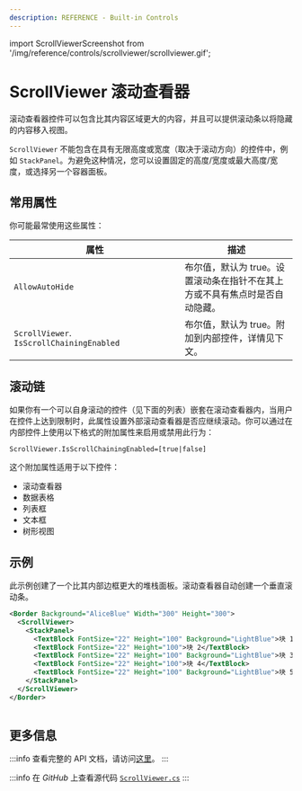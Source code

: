 ```yaml
---
description: REFERENCE - Built-in Controls
---
```


import ScrollViewerScreenshot from '/img/reference/controls/scrollviewer/scrollviewer.gif';

# ScrollViewer 滚动查看器

滚动查看器控件可以包含比其内容区域更大的内容，并且可以提供滚动条以将隐藏的内容移入视图。

`ScrollViewer` 不能包含在具有无限高度或宽度（取决于滚动方向）的控件中，例如 `StackPanel`。为避免这种情况，您可以设置固定的高度/宽度或最大高度/宽度，或选择另一个容器面板。

## 常用属性

你可能最常使用这些属性：

<table><thead><tr><th width="288">属性</th><th>描述</th></tr></thead><tbody><tr><td><code>AllowAutoHide</code></td><td>布尔值，默认为 true。设置滚动条在指针不在其上方或不具有焦点时是否自动隐藏。</td></tr><tr><td><code>ScrollViewer</code>. <code>IsScrollChainingEnabled</code></td><td>布尔值，默认为 true。附加到内部控件，详情见下文。</td></tr></tbody></table>

## 滚动链

如果你有一个可以自身滚动的控件（见下面的列表）嵌套在滚动查看器内，当用户在控件上达到限制时，此属性设置外部滚动查看器是否应继续滚动。你可以通过在内部控件上使用以下格式的附加属性来启用或禁用此行为：

`ScrollViewer.IsScrollChainingEnabled=[true|false]`

这个附加属性适用于以下控件：

* 滚动查看器
* 数据表格
* 列表框
* 文本框
* 树形视图

## 示例

此示例创建了一个比其内部边框更大的堆栈面板。滚动查看器自动创建一个垂直滚动条。

```xml
<Border Background="AliceBlue" Width="300" Height="300">
  <ScrollViewer>
    <StackPanel>
      <TextBlock FontSize="22" Height="100" Background="LightBlue">块 1</TextBlock>
      <TextBlock FontSize="22" Height="100">块 2</TextBlock>
      <TextBlock FontSize="22" Height="100" Background="LightBlue">块 3</TextBlock>
      <TextBlock FontSize="22" Height="100">块 4</TextBlock>
      <TextBlock FontSize="22" Height="100" Background="LightBlue">块 5</TextBlock>
    </StackPanel>
  </ScrollViewer>
</Border>
```

<img src={ScrollViewerScreenshot} alt="" />

## 更多信息

:::info
查看完整的 API 文档，请访问[这里](https://api-docs.avaloniaui.net/docs/T_Avalonia_Controls_ScrollViewer)。
:::

:::info
在 _GitHub_ 上查看源代码 [`ScrollViewer.cs`](https://github.com/AvaloniaUI/Avalonia/blob/master/src/Avalonia.Controls/ScrollViewer.cs)
:::